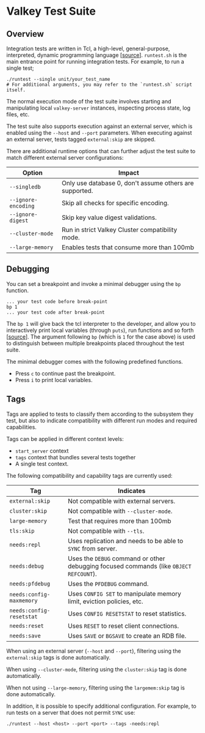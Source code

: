 Valkey Test Suite
=================

Overview
----

Integration tests are written in Tcl, a high-level, general-purpose, interpreted, dynamic programming language [[source](https://wiki.tcl-lang.org/page/What+is+Tcl)].
`runtest.sh` is the main entrance point for running integration tests. For example, to run a single test;

```shell
./runtest --single unit/your_test_name
# For additional arguments, you may refer to the `runtest.sh` script itself.
```

The normal execution mode of the test suite involves starting and manipulating
local `valkey-server` instances, inspecting process state, log files, etc.

The test suite also supports execution against an external server, which is
enabled using the `--host` and `--port` parameters. When executing against an
external server, tests tagged `external:skip` are skipped.

There are additional runtime options that can further adjust the test suite to
match different external server configurations:

| Option               | Impact                                                   |
| -------------------- | -------------------------------------------------------- |
| `--singledb`         | Only use database 0, don't assume others are supported. |
| `--ignore-encoding`  | Skip all checks for specific encoding.  |
| `--ignore-digest`    | Skip key value digest validations. |
| `--cluster-mode`     | Run in strict Valkey Cluster compatibility mode. |
| `--large-memory`     | Enables tests that consume more than 100mb |

Debugging
----

You can set a breakpoint and invoke a minimal debugger using the `bp` function.

```
... your test code before break-point
bp 1
... your test code after break-point
```

The `bp 1` will give back the tcl interpreter to the developer, and allow you to interactively print local variables (through `puts`), run functions and so forth [[source](https://wiki.tcl-lang.org/page/A+minimal+debugger)]. 
The argument following `bp` (which is `1` for the case above) is used to distinguish between multiple breakpoints placed throughout the test suite. 

The minimal debugger comes with the following predefined functions.
* Press `c` to continue past the breakpoint.
* Press `i` to print local variables.

Tags
----

Tags are applied to tests to classify them according to the subsystem they test,
but also to indicate compatibility with different run modes and required
capabilities.

Tags can be applied in different context levels:
* `start_server` context
* `tags` context that bundles several tests together
* A single test context.

The following compatibility and capability tags are currently used:

| Tag                       | Indicates |
| ---------------------     | --------- |
| `external:skip`           | Not compatible with external servers. |
| `cluster:skip`            | Not compatible with `--cluster-mode`. |
| `large-memory`            | Test that requires more than 100mb |
| `tls:skip`                | Not compatible with `--tls`. |
| `needs:repl`              | Uses replication and needs to be able to `SYNC` from server. |
| `needs:debug`             | Uses the `DEBUG` command or other debugging focused commands (like `OBJECT REFCOUNT`). |
| `needs:pfdebug`           | Uses the `PFDEBUG` command. |
| `needs:config-maxmemory`  | Uses `CONFIG SET` to manipulate memory limit, eviction policies, etc. |
| `needs:config-resetstat`  | Uses `CONFIG RESETSTAT` to reset statistics. |
| `needs:reset`             | Uses `RESET` to reset client connections. |
| `needs:save`              | Uses `SAVE` or `BGSAVE` to create an RDB file. |

When using an external server (`--host` and `--port`), filtering using the
`external:skip` tags is done automatically.

When using `--cluster-mode`, filtering using the `cluster:skip` tag is done
automatically.

When not using `--large-memory`, filtering using the `largemem:skip` tag is done
automatically.

In addition, it is possible to specify additional configuration. For example, to
run tests on a server that does not permit `SYNC` use:

    ./runtest --host <host> --port <port> --tags -needs:repl

